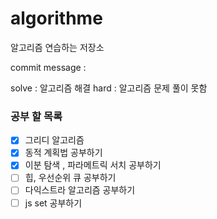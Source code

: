 # algorithme

알고리즘 연습하는 저장소

commit message :

solve : 알고리즘 해결
hard : 알고리즘 문제 풀이 못함

### 공부 할 목록

- [x] 그리디 알고리즘
- [x] 동적 계획법 공부하기
- [x] 이분 탐색 , 파라메트릭 서치 공부하기
- [ ] 힙, 우선순위 큐 공부하기
- [ ] 다익스트라 알고리즘 공부하기
- [ ] js set 공부하기
